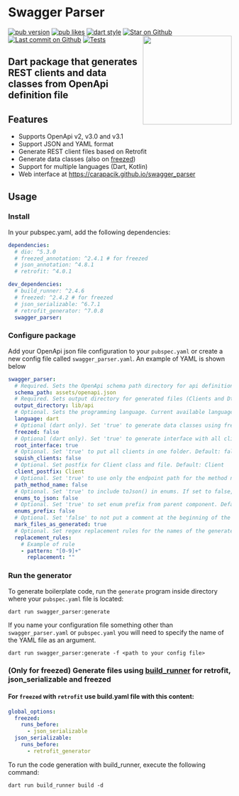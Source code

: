 # Swagger Parser
[![pub version](https://img.shields.io/pub/v/swagger_parser?logo=dart)](https://pub.dev/packages/swagger_parser)
[![pub likes](https://img.shields.io/pub/likes/swagger_parser?logo=dart)](https://pub.dev/packages/swagger_parser)
[![dart style](https://img.shields.io/badge/style-carapacik__lints%20-brightgreen?logo=dart)](https://pub.dev/packages/carapacik_lints)
[![Star on Github](https://img.shields.io/github/stars/Carapacik/swagger_parser?logo=github)](https://github.com/Carapacik/swagger_parser)
[![Last commit on Github](https://img.shields.io/github/last-commit/Carapacik/swagger_parser?logo=github)](https://github.com/Carapacik/swagger_parser)
[![Tests](https://github.com/Carapacik/swagger_parser/actions/workflows/tests.yml/badge.svg?branch=main)](https://github.com/Carapacik/swagger_parser/actions/workflows/tests.yml)
<a href="https://omega-r.com/"><img src="https://raw.githubusercontent.com/Carapacik/swagger_parser/main/.github/readme/omega_logo.png" width="200" align="right"/></a>

## Dart package that generates REST clients and data classes from OpenApi definition file

## Features

- Supports OpenApi v2, v3.0 and v3.1
- Support JSON and YAML format
- Generate REST client files based on Retrofit
- Generate data classes (also on [freezed](https://pub.dev/packages/freezed))
- Support for multiple languages (Dart, Kotlin)
- Web interface at https://carapacik.github.io/swagger_parser

## Usage

### Install

In your pubspec.yaml, add the following dependencies:

```yaml
dependencies:
  # dio: ^5.3.0
  # freezed_annotation: ^2.4.1 # for freezed
  # json_annotation: ^4.8.1
  # retrofit: ^4.0.1

dev_dependencies:
  # build_runner: ^2.4.6
  # freezed: ^2.4.2 # for freezed
  # json_serializable: ^6.7.1
  # retrofit_generator: ^7.0.8
  swagger_parser:
```

### Configure package

Add your OpenApi json file configuration to your `pubspec.yaml` or create a new config file called `swagger_parser.yaml`.
An example of YAML is shown below

```yaml
swagger_parser:
  # Required. Sets the OpenApi schema path directory for api definition
  schema_path: assets/openapi.json
  # Required. Sets output directory for generated files (Clients and Dtos)
  output_directory: lib/api
  # Optional. Sets the programming language. Current available languages are: dart, kotlin. Default: dart
  language: dart
  # Optional (dart only). Set 'true' to generate data classes using freezed package. Default: false
  freezed: false
  # Optional (dart only). Set 'true' to generate interface with all clients instances. Default: true
  root_interface: true
  # Optional. Set 'true' to put all clients in one folder. Default: false
  squish_clients: false
  # Optional. Set postfix for Client class and file. Default: Client
  client_postfix: Client
  # Optional. Set 'true' to use only the endpoint path for the method name. Set 'false' to use operationId. Default: false
  path_method_name: false
  # Optional. Set 'true' to include toJson() in enums. If set to false, serialization will use .name instead. Default: false
  enums_to_json: false
  # Optional. Set 'true' to set enum prefix from parent component. Default: false
  enums_prefix: false
  # Optional. Set 'false' to not put a comment at the beginning of the generated files. Default: true
  mark_files_as_generated: true
  # Optional. Set regex replacement rules for the names of the generated classes/enums. All rules are applied in order.
  replacement_rules: 
    # Example of rule
    - pattern: "[0-9]+"
      replacement: ""
```


### Run the generator
To generate boilerplate code, run the `generate` program inside directory where your `pubspec.yaml` file is located:
```shell
dart run swagger_parser:generate
```
If you name your configuration file something other than `swagger_parser.yaml` or `pubspec.yaml` 
you will need to specify the name of the YAML file as an argument.

```shell
dart run swagger_parser:generate -f <path to your config file>
```

### (Only for freezed) Generate files using [build_runner](https://pub.dev/packages/build_runner) for retrofit, json_serializable and freezed
#### For `freezed` with `retrofit` use build.yaml file with this content:
```yaml
global_options:
  freezed:
    runs_before:
      - json_serializable
  json_serializable:
    runs_before:
      - retrofit_generator
```
To run the code generation with build_runner, execute the following command:
```shell
dart run build_runner build -d
```
